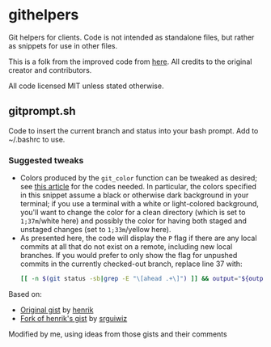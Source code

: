 # githelpers
Git helpers for clients. Code is not intended as standalone files, but
rather as snippets for use in other files.

This is a folk from the improved code from [here](https://github.com/jcgoble3/gitstuff/blob/master/gitprompt.sh). All credits to the original creator and contributors.

All code licensed MIT unless stated otherwise.

## gitprompt.sh
Code to insert the current branch and status into your bash prompt. Add to
~/.bashrc to use.

### Suggested tweaks
* Colors produced by the `git_color` function can be tweaked as
  desired; see [this article](http://bitmote.com/index.php?post/2012/11/19/Using-ANSI-Color-Codes-to-Colorize-Your-Bash-Prompt-on-Linux)
  for the codes needed. In particular, the colors specified in this snippet
  assume a black or otherwise dark background in your terminal; if you use a
  terminal with a white or light-colored background, you'll want to change the
  color for a clean directory (which is set to `1;37m`/white here) and possibly 
  the color for having both staged and unstaged changes (set to `1;33m`/yellow 
  here).
* As presented here, the code will display the `P` flag if there are any local commits at all that do not exist on a remote, including new local branches. If you would prefer to only show the flag for unpushed commits in the currently checked-out branch, replace line 37 with:
  ```bash
  [[ -n $(git status -sb|grep -E "\[ahead .+\]") ]] && output="${output}P"
  ```

Based on:
* [Original gist](https://gist.github.com/henrik/31631)
  by [henrik](https://github.com/henrik)
* [Fork of henrik's gist](https://gist.github.com/srguiwiz/de87bf6355717f0eede5)
  by [srguiwiz](https://github.com/srguiwiz)

Modified by me, using ideas from those gists and their comments
